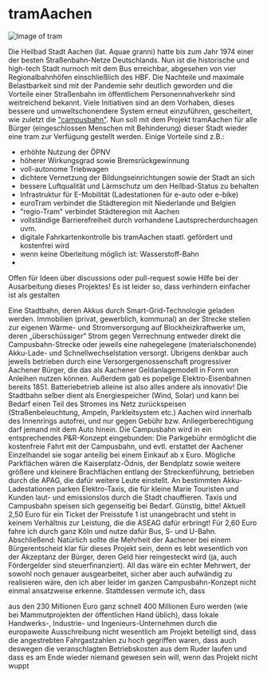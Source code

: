 # tramAachen
![Image of tram](https://upload.wikimedia.org/wikipedia/commons/thumb/4/49/ASEAG_1006.JPG/1200px-ASEAG_1006.JPG)

Die Heilbad Stadt Aachen (lat. Aquae granni) hatte bis zum Jahr 1974 einer der besten Straßenbahn-Netze Deutschlands. Nun ist die historische und high-tech Stadt nurnoch mit dem Bus erreichbar, abgesehen von vier Regionalbahnhöfen einschließlich des HBF. Die Nachteile und maximale Belastbarkeit sind mit der Pandemie sehr deutlich geworden und die Vorteile einer Straßenbahn im öffentlichem Personennahverkehr sind weitreichend bekannt. Viele Initiativen sind an dem Vorhaben, dieses bessere und umweltschonendere System erneut einzuführen, gescheitert, wie zuletzt die ["campusbahn"](https://de.wikipedia.org/wiki/Campusbahn). Nun soll mit dem Projekt tramAachen für alle Bürger (eingeschlossen Menschen mit Behinderung) dieser Stadt wieder eine tram zur Verfügung gestellt werden. Einige Vorteile sind z.B.:

* erhöhte Nutzung der ÖPNV
* höherer Wirkungsgrad sowie Bremsrückgewinnung
* voll-autonome Triebwagen
* dichtere Vernetzung der Bildungseinrichtungen sowie der Stadt an sich 
* bessere Luftqualität und Lärmschutz um den Heilbad-Status zu behalten
* Infrastruktur für E-Mobilität (Ladestationen für e-auto oder e-bike)
* euroTram verbindet die Städteregion mit Niederlande und Belgien
* "regio-Tram" verbindet Städteregion mit Aachen
* vollständige Barrierefreiheit durch vorhandene Lautsprecherdurchsagen uvm.
* digitale Fahrkartenkontrolle bis tramAachen staatl. gefördert und kostenfrei wird
* wenn keine Oberleitung möglich ist: Wasserstoff-Bahn
* 

Offen für Ideen über discussions oder pull-request sowie Hilfe bei der Ausarbeitung dieses Projektes! 
Es ist leider so, dass verhindern einfacher ist als gestalten

Eine Stadtbahn, deren Akkus durch Smart-Grid-Technologie geladen werden. Immobilien (privat, gewerblich, kommunal) an der Strecke stellen zur eigenen Wärme- und Stromversorgung auf Blockheizkraftwerke um, deren „überschüssiger“ Strom gegen Verrechnung entweder direkt die Campusbahn-Strecke oder jeweils eine nahegelegene (materialschonende) Akku-Lade- und Schnellwechselstation versorgt. Übrigens denkbar auch jeweils betrieben durch eine Versorgergenossenschaft progressiver Aachener Bürger, die das als Aachener Geldanlagemodell in Form von Anleihen nutzen können. Außerdem gab es popelige Elektro-Eisenbahnen bereits 1851. Batteriebetrieb alleine ist also alles andere als innovativ!
Die Stadtbahn selber dient als Energiespeicher (Wind, Solar) und kann bei Bedarf einen Teil des Stromes ins Netz zurückspeisen (Straßenbeleuchtung, Ampeln, Parkleitsystem etc.)
Aachen wird innerhalb des Innenrings autofrei, und nur gegen Gebühr bzw. Anliegerberechtigung darf jemand mit dem Auto hinein.
Die Campusbahn wird in ein entsprechendes P&R-Konzept eingebunden: Die Parkgebühr ermöglicht die kostenfreie Fahrt mit der Campusbahn, und evtl. erstattet der Aachener Einzelhandel sie sogar anteilig bei einem Einkauf ab x Euro.
Mögliche Parkflächen wären die Kaiserplatz-Ödnis, der Bendplatz sowie weitere größere und kleinere Brachflächen entlang der Streckenführung, betrieben durch die APAG, die dafür weitere Leute einstellt.
An bestimmten Akku-Ladestationen parken Elektro-Taxis, die für kleine Marie Touristen und Kunden laut- und emissionslos durch die Stadt chauffieren. Taxis und Campusbahn speisen sich gegenseitig bei Bedarf.
Günstig, bitte! Aktuell 2,50 Euro für ein Ticket der Preisstufe 1 ist unangebracht und steht in keinem Verhältnis zur Leistung, die die ASEAG dafür erbringt! Für 2,60 Euro fahre ich durch ganz Köln und nutze dafür Bus, S- und U-Bahn.
Abschließend: Natürlich sollte die Mehrheit der Aachener bei einem Bürgerentscheid klar für dieses Projekt sein, denn es lebt wesentlich von der Akzeptanz der Bürger, deren Geld hier reingesteckt wird (ja, auch Fördergelder sind steuerfinanziert).
All das wäre ein echter Mehrwert, der sowohl noch genauer ausgearbeitet, sicher aber auch aufwändig zu realisieren wäre, den ich aber leider im ganzen Campusbahn-Konzept nicht einmal ansatzweise erkenne. Stattdessen vermute ich, dass

aus den 230 Millionen Euro ganz schnell 400 Millionen Euro werden (wie bei Mammutprojekten der öffentlichen Hand üblich),
dass lokale Handwerks-, Industrie- und Ingenieurs-Unternehmen durch die europaweite Ausschreibung nicht wesentlich am Projekt beteiligt sind,
dass die angestrebten Fahrgastzahlen zu hoch gegriffen waren,
dass auch deswegen die veranschlagten Betriebskosten aus dem Ruder laufen und
dass es am Ende wieder niemand gewesen sein will, wenn das Projekt nicht wuppt
